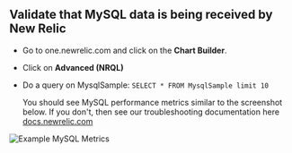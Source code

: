 ## Validate that MySQL data is being received by New Relic

- Go to one.newrelic.com and click on the __Chart Builder__.

- Click on __Advanced (NRQL)__

- Do a query on MysqlSample:
  `SELECT * FROM MysqlSample limit 10`

  You should see MySQL performance metrics similar to the screenshot below.  If you don't, then see our troubleshooting documentation here [docs.newrelic.com](https://docs.newrelic.com/docs/infrastructure/new-relic-infrastructure/troubleshooting/no-data-appears-infrastructure)

![Example MySQL Metrics](/assets/mysql-sample.png)
